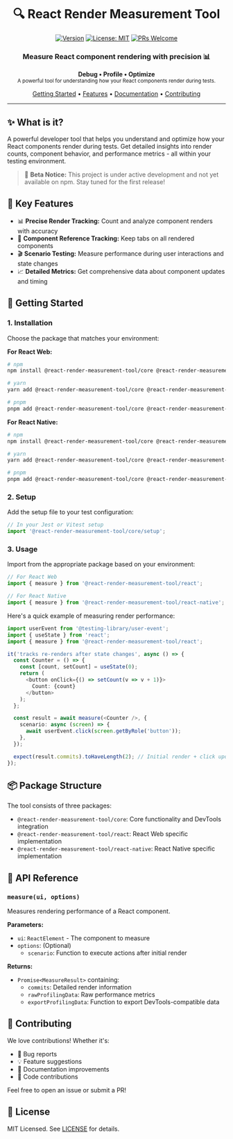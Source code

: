 <div align="center">

# 🔍 React Render Measurement Tool

[![Version](https://img.shields.io/npm/v/@react-render-measurement-tool/core?color=blue&label=version)](https://www.npmjs.com/package/@react-render-measurement-tool/core)
[![License: MIT](https://img.shields.io/badge/License-MIT-yellow.svg)](https://opensource.org/licenses/MIT)
[![PRs Welcome](https://img.shields.io/badge/PRs-welcome-brightgreen.svg)](https://github.com/V3RON/react-render-measurement-tool/pulls)

### Measure React component rendering with precision 📊

<p align="center">
  <strong>Debug • Profile • Optimize</strong>
  <br />
  <sub>A powerful tool for understanding how your React components render during tests.</sub>
</p>

[Getting Started](#-getting-started) •
[Features](#-key-features) •
[Documentation](#-api-reference) •
[Contributing](#-contributing)

---

</div>

## ✨ What is it?

A powerful developer tool that helps you understand and optimize how your React components render during tests. Get detailed insights into render counts, component behavior, and performance metrics - all within your testing environment.

> 🚧 **Beta Notice:** This project is under active development and not yet available on npm. Stay tuned for the first release!

## 🎯 Key Features

- 📊 **Precise Render Tracking:** Count and analyze component renders with accuracy
- 🔄 **Component Reference Tracking:** Keep tabs on all rendered components
- 🎬 **Scenario Testing:** Measure performance during user interactions and state changes
- 📈 **Detailed Metrics:** Get comprehensive data about component updates and timing

## 🚀 Getting Started

### 1. Installation

Choose the package that matches your environment:

**For React Web:**
```bash
# npm
npm install @react-render-measurement-tool/core @react-render-measurement-tool/react

# yarn
yarn add @react-render-measurement-tool/core @react-render-measurement-tool/react

# pnpm
pnpm add @react-render-measurement-tool/core @react-render-measurement-tool/react
```

**For React Native:**
```bash
# npm
npm install @react-render-measurement-tool/core @react-render-measurement-tool/react-native

# yarn
yarn add @react-render-measurement-tool/core @react-render-measurement-tool/react-native

# pnpm
pnpm add @react-render-measurement-tool/core @react-render-measurement-tool/react-native
```

### 2. Setup

Add the setup file to your test configuration:

```javascript
// In your Jest or Vitest setup
import '@react-render-measurement-tool/core/setup';
```

### 3. Usage

Import from the appropriate package based on your environment:

```typescript
// For React Web
import { measure } from '@react-render-measurement-tool/react';

// For React Native
import { measure } from '@react-render-measurement-tool/react-native';
```

Here's a quick example of measuring render performance:

```typescript
import userEvent from '@testing-library/user-event';
import { useState } from 'react';
import { measure } from '@react-render-measurement-tool/react';

it('tracks re-renders after state changes', async () => {
  const Counter = () => {
    const [count, setCount] = useState(0);
    return (
      <button onClick={() => setCount(v => v + 1)}>
        Count: {count}
      </button>
    );
  };

  const result = await measure(<Counter />, {
    scenario: async (screen) => {
      await userEvent.click(screen.getByRole('button'));
    },
  });

  expect(result.commits).toHaveLength(2); // Initial render + click update
});
```

## 📦 Package Structure

The tool consists of three packages:
- `@react-render-measurement-tool/core`: Core functionality and DevTools integration
- `@react-render-measurement-tool/react`: React Web specific implementation
- `@react-render-measurement-tool/react-native`: React Native specific implementation

## 📖 API Reference

### `measure(ui, options)`

Measures rendering performance of a React component.

**Parameters:**
- `ui`: `ReactElement` - The component to measure
- `options`: (Optional)
  - `scenario`: Function to execute actions after initial render

**Returns:**
- `Promise<MeasureResult>` containing:
  - `commits`: Detailed render information
  - `rawProfilingData`: Raw performance metrics
  - `exportProfilingData`: Function to export DevTools-compatible data

## 🤝 Contributing

We love contributions! Whether it's:
- 🐛 Bug reports
- 💡 Feature suggestions
- 📝 Documentation improvements
- 🔧 Code contributions

Feel free to open an issue or submit a PR!

## 📄 License

MIT Licensed. See [LICENSE](LICENSE) for details.

